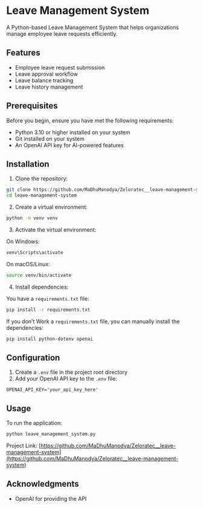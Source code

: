 # Leave Management System

A Python-based Leave Management System that helps organizations manage employee leave requests efficiently.

## Features

- Employee leave request submission
- Leave approval workflow
- Leave balance tracking
- Leave history management


## Prerequisites

Before you begin, ensure you have met the following requirements:
* Python 3.10 or higher installed on your system
* Git installed on your system
* An OpenAI API key for AI-powered features

## Installation

1. Clone the repository:
```bash
git clone https://github.com/MaDhuManodya/Zeloratec__leave-management-system
cd leave-management-system
```

2. Create a virtual environment:
```bash
python -m venv venv
```

3. Activate the virtual environment:

On Windows:
```bash
venv\Scripts\activate
```

On macOS/Linux:
```bash
source venv/bin/activate
```

4. Install dependencies:

You have a `requirements.txt` file:
```bash
pip install -r requirements.txt
```

If you don't Work a `requirements.txt` file, you can manually install the dependencies:
```bash
pip install python-dotenv openai
```

## Configuration

1. Create a `.env` file in the project root directory
2. Add your OpenAI API key to the `.env` file:
```
OPENAI_API_KEY='your_api_key_here'
```

## Usage

To run the application:
```bash
python leave_management_system.py
```

Project Link: [https://github.com/MaDhuManodya/Zeloratec__leave-management-system](https://github.com/MaDhuManodya/Zeloratec__leave-management-system)

## Acknowledgments

* OpenAI for providing the API
